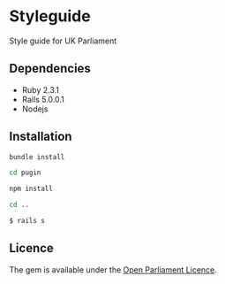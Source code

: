 # Styleguide
Style guide for UK Parliament

## Dependencies
* Ruby 2.3.1
* Rails 5.0.0.1
* Nodejs

## Installation

```bash
bundle install
```

```bash
cd pugin
```

```bash
npm install
```

```bash
cd ..
```

```bash
$ rails s
```

## Licence
The gem is available under the [Open Parliament Licence](http://www.parliament.uk/site-information/copyright/open-parliament-licence/).
